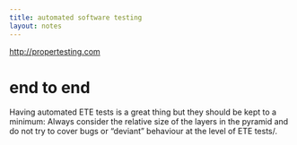 ```yaml
---
title: automated software testing
layout: notes
---
```


http://propertesting.com

# end to end
Having automated ETE tests is a great thing but they should be kept to a minimum: Always consider the relative size of the layers in the pyramid and do not try to cover bugs or “deviant” behaviour at the level of ETE tests/.
